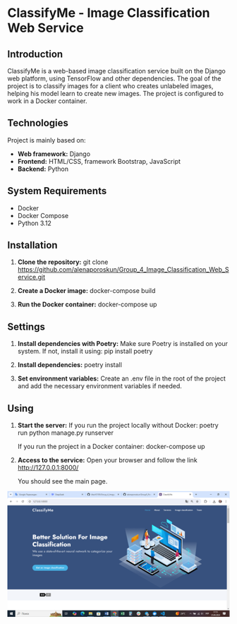 
# ClassifyMe - Image Classification Web Service

## Introduction
ClassifyMe is a web-based image classification service built on the Django web platform, using TensorFlow and other dependencies. The goal of the project is to classify images for a client who creates unlabeled images, helping his model learn to create new images. The project is configured to work in a Docker container.

## Technologies
Project is mainly based on:
- **Web framework:** Django
- **Frontend:** HTML/CSS, framework Bootstrap, JavaScript
- **Backend:** Python

## System Requirements
- Docker
- Docker Compose
- Python 3.12

## Installation
1. **Clone the repository:**
   git clone https://github.com/alenaporoskun/Group_4_Image_Classification_Web_Service.git

2. **Create a Docker image:**
   docker-compose build

3. **Run the Docker container:**
   docker-compose up

## Settings

1. **Install dependencies with Poetry:**
   Make sure Poetry is installed on your system. If not, install it using:
   pip install poetry

2. **Install dependencies:**
   poetry install

3. **Set environment variables:**
   Create an .env file in the root of the project and add the necessary environment variables if needed.

## Using

1. **Start the server:**
   If you run the project locally without Docker:
   poetry run python manage.py runserver

   If you run the project in a Docker container:
   docker-compose up

2. **Access to the service:**
   Open your browser and follow the link http://127.0.0.1:8000/

   You should see the main page.

![Screenshot of the ClassifyMe application](images/screenshot.png)
